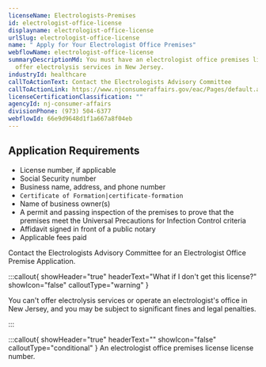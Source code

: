 ```yaml
---
licenseName: Electrologists-Premises
id: electrologist-office-license
displayname: electrologist-office-license
urlSlug: electrologist-office-license
name: " Apply for Your Electrologist Office Premises"
webflowName: electrologist-office-license
summaryDescriptionMd: You must have an electrologist office premises license to
  offer electrolysis services in New Jersey.
industryId: healthcare
callToActionText: Contact the Electrologists Advisory Committee
callToActionLink: https://www.njconsumeraffairs.gov/eac/Pages/default.aspx
licenseCertificationClassification: ""
agencyId: nj-consumer-affairs
divisionPhone: (973) 504-6377
webflowId: 66e9d9648d1f1a667a8f04eb
---
```


## Application Requirements

- License number, if applicable
- Social Security number
- Business name, address, and phone number
- `Certificate of Formation|certificate-formation`
- Name of business owner(s)
- A permit and passing inspection of the premises to prove that the premises meet the Universal Precautions for Infection Control criteria
- Affidavit signed in front of a public notary
- Applicable fees paid

Contact the Electrologists Advisory Committee for an Electrologist Office Premise Application.

:::callout{ showHeader="true" headerText="What if I don't get this license?" showIcon="false" calloutType="warning" }

You can't offer electrolysis services or operate an electrologist's office in New Jersey, and you may be subject to significant fines and legal penalties.

:::

:::callout{ showHeader="true" headerText="" showIcon="false" calloutType="conditional" }
An electrologist office premises license license number.
